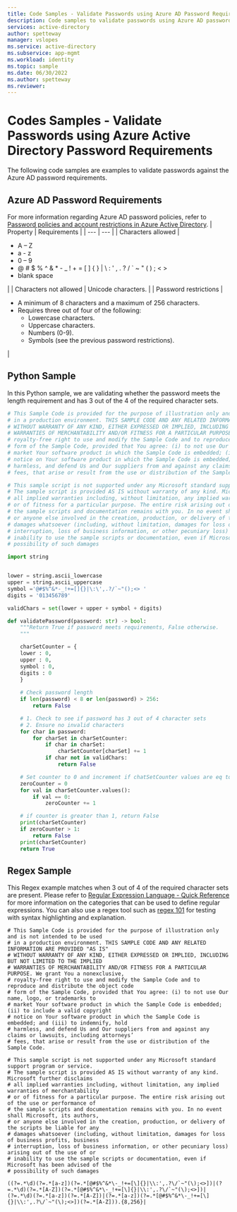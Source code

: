 ```yaml
---
title: Code Samples - Validate Passwords using Azure AD Password Requirements.
description: Code samples to validate passwords using Azure AD password requirements .
services: active-directory
author: spetteway
manager: vslopes
ms.service: active-directory
ms.subservice: app-mgmt
ms.workload: identity
ms.topic: sample
ms.date: 06/30/2022
ms.author: spetteway
ms.reviewer: 
---
```


# Codes Samples - Validate Passwords using Azure Active Directory Password Requirements
The following code samples are examples to validate passwords against the Azure AD password requirements.

## Azure AD Password Requirements
For more information regarding Azure AD password policies, refer to [Password policies and account restrictions in Azure Active Directory](https://docs.microsoft.com/en-us/azure/active-directory/authentication/concept-sspr-policy). 
| Property | Requirements |
| --- | --- |
| Characters allowed |<ul><li>A – Z</li><li>a - z</li><li>0 – 9</li> <li>@ # $ % ^ & * - _ ! + = [ ] { } &#124; \ : ' , . ? / \` ~ " ( ) ; < ></li> <li>blank space</li></ul> |
| Characters not allowed | Unicode characters. |
| Password restrictions |<ul><li>A minimum of 8 characters and a maximum of 256 characters.</li><li>Requires three out of four of the following:<ul><li>Lowercase characters.</li><li>Uppercase characters.</li><li>Numbers (0-9).</li><li>Symbols (see the previous password restrictions).</li></ul></li></ul> |

## Python Sample
In this Python sample, we are validating whether the password meets the length requirement and has 3 out of the 4 of the required character sets.

```Python
# This Sample Code is provided for the purpose of illustration only and is not intended to be used 
# in a production environment. THIS SAMPLE CODE AND ANY RELATED INFORMATION ARE PROVIDED "AS IS" 
# WITHOUT WARRANTY OF ANY KIND, EITHER EXPRESSED OR IMPLIED, INCLUDING BUT NOT LIMITED TO THE IMPLIED 
# WARRANTIES OF MERCHANTABILITY AND/OR FITNESS FOR A PARTICULAR PURPOSE. We grant You a nonexclusive, 
# royalty-free right to use and modify the Sample Code and to reproduce and distribute the object code 
# form of the Sample Code, provided that You agree: (i) to not use Our name, logo, or trademarks to 
# market Your software product in which the Sample Code is embedded; (ii) to include a valid copyright 
# notice on Your software product in which the Sample Code is embedded; and (iii) to indemnify, hold 
# harmless, and defend Us and Our suppliers from and against any claims or lawsuits, including attorneys’ 
# fees, that arise or result from the use or distribution of the Sample Code.

# This sample script is not supported under any Microsoft standard support program or service. 
# The sample script is provided AS IS without warranty of any kind. Microsoft further disclaims 
# all implied warranties including, without limitation, any implied warranties of merchantability 
# or of fitness for a particular purpose. The entire risk arising out of the use or performance of 
# the sample scripts and documentation remains with you. In no event shall Microsoft, its authors, 
# or anyone else involved in the creation, production, or delivery of the scripts be liable for any 
# damages whatsoever (including, without limitation, damages for loss of business profits, business 
# interruption, loss of business information, or other pecuniary loss) arising out of the use of or 
# inability to use the sample scripts or documentation, even if Microsoft has been advised of the 
# possibility of such damages 

import string


lower = string.ascii_lowercase
upper = string.ascii_uppercase
symbol ='@#$%^&*-_!+=[]{}|\:\',.?/`~"();<> '
digits = '013456789'

validChars = set(lower + upper + symbol + digits)

def validatePassword(password: str) -> bool:
    """Return True if password meets requirements, False otherwise.
    """

    charSetCounter = {
    lower : 0,
    upper : 0,
    symbol : 0,
    digits : 0
    }
    
    # Check password length
    if len(password) < 8 or len(password) > 256:
        return False

    # 1. Check to see if password has 3 out of 4 character sets
    # 2. Ensure no invalid characters
    for char in password:
        for charSet in charSetCounter:
            if char in charSet:
                charSetCounter[charSet] += 1
            if char not in validChars:
                return False

    # Set counter to 0 and increment if chatSetCounter values are eq to 0
    zeroCounter = 0
    for val in charSetCounter.values():
        if val == 0:
            zeroCounter += 1

    # if counter is greater than 1, return False
    print(charSetCounter)
    if zeroCounter > 1:
        return False
    print(charSetCounter)
    return True
```

## Regex Sample

This Regex example matches when 3 out of 4 of the required character sets are present. Please refer to [Regular Expression Language - Quick Reference](/dotnet/standard/base-types/regular-expression-language-quick-reference) for more information on the categories that can be used to define regular expressions. You can also use a regex tool such as [regex 101](https://regex101.com/) for testing with syntax highlighting and explanation.

```regex
# This Sample Code is provided for the purpose of illustration only and is not intended to be used 
# in a production environment. THIS SAMPLE CODE AND ANY RELATED INFORMATION ARE PROVIDED "AS IS" 
# WITHOUT WARRANTY OF ANY KIND, EITHER EXPRESSED OR IMPLIED, INCLUDING BUT NOT LIMITED TO THE IMPLIED 
# WARRANTIES OF MERCHANTABILITY AND/OR FITNESS FOR A PARTICULAR PURPOSE. We grant You a nonexclusive, 
# royalty-free right to use and modify the Sample Code and to reproduce and distribute the object code 
# form of the Sample Code, provided that You agree: (i) to not use Our name, logo, or trademarks to 
# market Your software product in which the Sample Code is embedded; (ii) to include a valid copyright 
# notice on Your software product in which the Sample Code is embedded; and (iii) to indemnify, hold 
# harmless, and defend Us and Our suppliers from and against any claims or lawsuits, including attorneys’ 
# fees, that arise or result from the use or distribution of the Sample Code.

# This sample script is not supported under any Microsoft standard support program or service. 
# The sample script is provided AS IS without warranty of any kind. Microsoft further disclaims 
# all implied warranties including, without limitation, any implied warranties of merchantability 
# or of fitness for a particular purpose. The entire risk arising out of the use or performance of 
# the sample scripts and documentation remains with you. In no event shall Microsoft, its authors, 
# or anyone else involved in the creation, production, or delivery of the scripts be liable for any 
# damages whatsoever (including, without limitation, damages for loss of business profits, business 
# interruption, loss of business information, or other pecuniary loss) arising out of the use of or 
# inability to use the sample scripts or documentation, even if Microsoft has been advised of the 
# possibility of such damages 

((?=.*\d)(?=.*[a-z])(?=.*[@#$%^&*\-_!+=[\]{}|\\:',.?\/`~"(\);<>])|(?=.*\d)(?=.*[A-Z])(?=.*[@#$%^&*\-_!+=[\]{}|\\:',.?\/`~"(\);<>])|
(?=.*\d)(?=.*[a-z])(?=.*[A-Z])|(?=.*[a-z])(?=.*[@#$%^&*\-_!+=[\]{}|\\:',.?\/`~"(\);<>])(?=.*[A-Z])).{8,256}|
```

